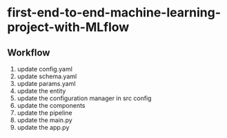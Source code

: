 # first-end-to-end-machine-learning-project-with-MLflow


## Workflow

1. update config.yaml
2. update schema.yaml
3. update params.yaml
4. update the entity
5. update the configuration manager in src config
6. update the components 
7. update the pipeline
8. update the main.py
9. update the app.py